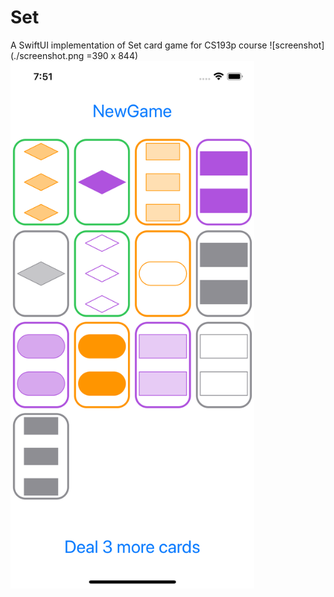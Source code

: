 # Set
A SwiftUI implementation of Set card game for CS193p course
![screenshot](./screenshot.png =390 x 844)
<img src="./screenshot.png" alt="screenshot" width="390" height="844">
